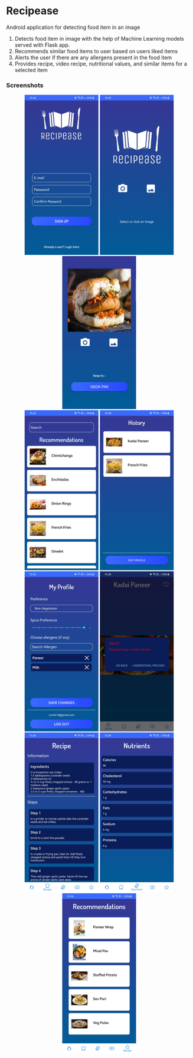 # Recipease

Android application for detecting food item in an image
1. Detects food item in image with the help of Machine Learning models served with Flask app.
2. Recommends similar food items to user based on users liked items
3. Alerts the user if there are any allergens present in the food item
4. Provides recipe, video recipe, nutritional values, and similar items for a selected item

### Screenshots
<p align="center">
  <img alt="Recipease" width="200px" src="https://github.com/Rutvik-C/Recipease/blob/master/image/Screenshot_20210928-153830_Recipease.jpg"/>    
  <img alt="Recipease" width="200px" src="https://github.com/Rutvik-C/Recipease/blob/master/image/Screenshot_20210928-153525_Recipease.jpg"/>
  <img alt="Recipease" width="200px" src="https://github.com/Rutvik-C/Recipease/blob/master/image/Screenshot%20(603).png"/><br>
  <img alt="Recipease" width="200px" src="https://github.com/Rutvik-C/Recipease/blob/master/image/Screenshot_20210928-153548_Recipease.jpg"/>
  <img alt="Recipease" width="200px" src="https://github.com/Rutvik-C/Recipease/blob/master/image/Screenshot_20210928-153815_Recipease.jpg"/>
  <img alt="Recipease" width="200px" src="https://github.com/Rutvik-C/Recipease/blob/master/image/Screenshot_20210928-153515_Recipease.jpg"/>
  <img alt="Recipease" width="200px" src="https://github.com/Rutvik-C/Recipease/blob/master/image/Screenshot_20210928-153605_Recipease.jpg"/><br>
  <img alt="Recipease" width="200px" src="https://github.com/Rutvik-C/Recipease/blob/master/image/Screenshot_20210928-153617_Recipease.jpg"/>
  <img alt="Recipease" width="200px" src="https://github.com/Rutvik-C/Recipease/blob/master/image/Screenshot_20210928-153626_Recipease.jpg"/>
  <img alt="Recipease" width="200px" src="https://github.com/Rutvik-C/Recipease/blob/master/image/Screenshot_20210928-153642_Recipease.jpg"/>
</p>

